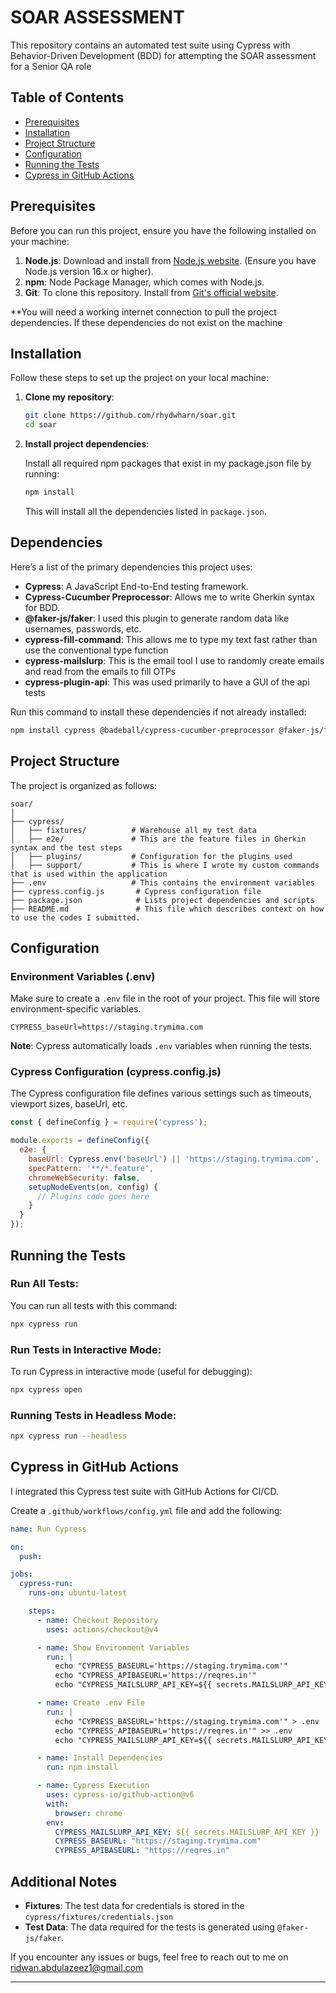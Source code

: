 
# SOAR ASSESSMENT

This repository contains an automated test suite using Cypress with Behavior-Driven Development (BDD) for attempting the SOAR assessment for a Senior QA role

## Table of Contents
- [Prerequisites](#prerequisites)
- [Installation](#installation)
- [Project Structure](#project-structure)
- [Configuration](#configuration)
- [Running the Tests](#running-the-tests)
- [Cypress in GitHub Actions](#cypress-in-github-actions)

## Prerequisites

Before you can run this project, ensure you have the following installed on your machine:

1. **Node.js**: Download and install from [Node.js website](https://nodejs.org/en/). (Ensure you have Node.js version 16.x or higher).
2. **npm**: Node Package Manager, which comes with Node.js.
3. **Git**: To clone this repository. Install from [Git's official website](https://git-scm.com/).

**You will need a working internet connection to pull the project dependencies. If these dependencies do not exist on the machine

## Installation

Follow these steps to set up the project on your local machine:

1. **Clone my repository**:

   ```bash
   git clone https://github.com/rhydwharn/soar.git
   cd soar
   ```

2. **Install project dependencies**:

   Install all required npm packages that exist in my package.json file by running:

   ```bash
   npm install
   ```

   This will install all the dependencies listed in `package.json`.

## Dependencies

Here’s a list of the primary dependencies this project uses:

- **Cypress**: A JavaScript End-to-End testing framework.
- **Cypress-Cucumber Preprocessor**: Allows me to write Gherkin syntax for BDD.
- **@faker-js/faker**: I used this plugin to generate random data like usernames, passwords, etc.
- **cypress-fill-command**: This allows me to type my text fast rather than use the conventional type function
- **cypress-mailslurp**: This is the email tool I use to randomly create emails and read from the emails to fill OTPs
- **cypress-plugin-api**: This was used primarily to have a GUI of the api tests
  
Run this command to install these dependencies if not already installed:

```bash
npm install cypress @badeball/cypress-cucumber-preprocessor @faker-js/faker  cypress-fill-command cypress-mailslurp cypress-plugin-api
```

## Project Structure

The project is organized as follows:

```
soar/
│
├── cypress/
│   ├── fixtures/          # Warehouse all my test data
│   ├── e2e/               # This are the feature files in Gherkin syntax and the test steps
│   ├── plugins/           # Configuration for the plugins used
│   ├── support/           # This is where I wrote my custom commands that is used within the application
├── .env                   # This contains the environment variables
├── cypress.config.js       # Cypress configuration file
├── package.json            # Lists project dependencies and scripts
├── README.md               # This file which describes context on how to use the codes I submitted.
```

## Configuration

### Environment Variables (.env)

Make sure to create a `.env` file in the root of your project. This file will store environment-specific variables.

```
CYPRESS_baseUrl=https://staging.trymima.com
```

**Note**: Cypress automatically loads `.env` variables when running the tests.

### Cypress Configuration (cypress.config.js)

The Cypress configuration file defines various settings such as timeouts, viewport sizes, baseUrl, etc.

```javascript
const { defineConfig } = require('cypress');

module.exports = defineConfig({
  e2e: {
    baseUrl: Cypress.env('baseUrl') || 'https://staging.trymima.com',
    specPattern: '**/*.feature',
    chromeWebSecurity: false,
    setupNodeEvents(on, config) {
      // Plugins code goes here
    }
  }
});
```

## Running the Tests

### Run All Tests:

You can run all tests with this command:

```bash
npx cypress run
```

### Run Tests in Interactive Mode:

To run Cypress in interactive mode (useful for debugging):

```bash
npx cypress open
```

### Running Tests in Headless Mode:

```bash
npx cypress run --headless
```

## Cypress in GitHub Actions

I integrated this Cypress test suite with GitHub Actions for CI/CD.

Create a `.github/workflows/config.yml` file and add the following:

```yaml
name: Run Cypress

on:
  push:

jobs:
  cypress-run:
    runs-on: ubuntu-latest

    steps:
      - name: Checkout Repository
        uses: actions/checkout@v4

      - name: Show Environment Variables
        run: |
          echo "CYPRESS_BASEURL='https://staging.trymima.com'"
          echo "CYPRESS_APIBASEURL='https://reqres.in'"
          echo "CYPRESS_MAILSLURP_API_KEY=${{ secrets.MAILSLURP_API_KEY }}"

      - name: Create .env File
        run: |
          echo "CYPRESS_BASEURL='https://staging.trymima.com'" > .env
          echo "CYPRESS_APIBASEURL='https://reqres.in'" >> .env
          echo "CYPRESS_MAILSLURP_API_KEY=${{ secrets.MAILSLURP_API_KEY }}" >> .env

      - name: Install Dependencies
        run: npm install

      - name: Cypress Execution
        uses: cypress-io/github-action@v6
        with:
          browser: chrome
        env:
          CYPRESS_MAILSLURP_API_KEY: ${{ secrets.MAILSLURP_API_KEY }}
          CYPRESS_BASEURL: "https://staging.trymima.com"
          CYPRESS_APIBASEURL: "https://reqres.in"
```

## Additional Notes

- **Fixtures**: The test data for credentials is stored in the `cypress/fixtures/credentials.json` 
- **Test Data**: The data required for the tests is generated using `@faker-js/faker`.
  
If you encounter any issues or bugs, feel free to reach out to me on ridwan.abdulazeez1@gmail.com

---
